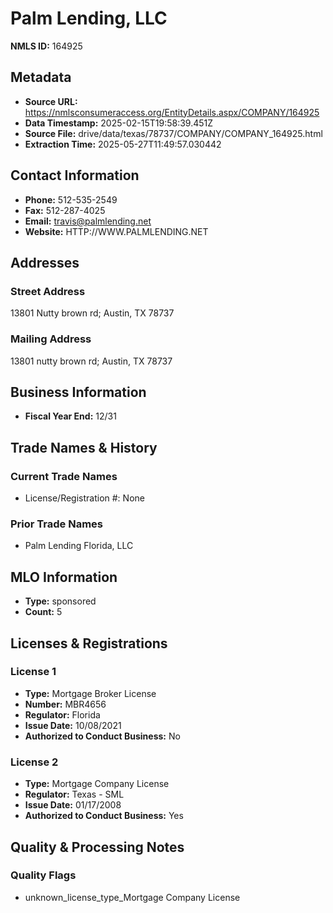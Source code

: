 # Palm Lending, LLC

**NMLS ID:** 164925

## Metadata
- **Source URL:** https://nmlsconsumeraccess.org/EntityDetails.aspx/COMPANY/164925
- **Data Timestamp:** 2025-02-15T19:58:39.451Z
- **Source File:** drive/data/texas/78737/COMPANY/COMPANY_164925.html
- **Extraction Time:** 2025-05-27T11:49:57.030442

## Contact Information
- **Phone:** 512-535-2549
- **Fax:** 512-287-4025
- **Email:** travis@palmlending.net
- **Website:** HTTP://WWW.PALMLENDING.NET

## Addresses
### Street Address
13801 Nutty brown rd; Austin, TX 78737

### Mailing Address
13801 nutty brown rd; Austin, TX 78737

## Business Information
- **Fiscal Year End:** 12/31

## Trade Names & History
### Current Trade Names
- License/Registration #: None

### Prior Trade Names
- Palm Lending Florida, LLC

## MLO Information
- **Type:** sponsored
- **Count:** 5

## Licenses & Registrations

### License 1
- **Type:** Mortgage Broker License
- **Number:** MBR4656
- **Regulator:** Florida
- **Issue Date:** 10/08/2021
- **Authorized to Conduct Business:** No

### License 2
- **Type:** Mortgage Company License
- **Regulator:** Texas - SML
- **Issue Date:** 01/17/2008
- **Authorized to Conduct Business:** Yes

## Quality & Processing Notes
### Quality Flags
- unknown_license_type_Mortgage Company License
